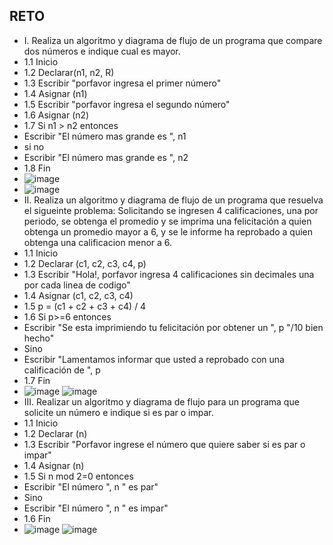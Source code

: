 ## RETO
* I. Realiza un algoritmo y diagrama de flujo de un programa que compare dos números e indique cual es mayor.
* 1.1 Inicio
* 1.2 Declarar(n1, n2, R)
* 1.3 Escribir "porfavor ingresa el primer número"
* 1.4 Asignar (n1)
* 1.5 Escribir "porfavor ingresa el segundo número"
* 1.6 Asignar (n2)
* 1.7 Si n1 > n2 entonces 
* Escribir "El número mas grande es ", n1 
* si no 
* Escribir "El número mas grande es ", n2
* 1.8 Fin
* ![image](https://user-images.githubusercontent.com/99296446/167272003-35a6c446-e60f-4e1d-81fa-1397f014d902.png)
* ![image](https://user-images.githubusercontent.com/99296446/167272008-e0483b92-d18d-4aea-a130-100150b2a3b0.png)
* II. Realiza un algoritmo y diagrama de flujo de un programa que resuelva el sigueinte problema: Solicitando se ingresen 4 calificaciones, una por periodo, se obtenga   el promedio y se imprima una felicitación a quien obtenga un promedio mayor a 6, y se le informe ha reprobado a quien obtenga una calificacion menor a 6.
* 1.1 Inicio
* 1.2 Declarar (c1, c2, c3, c4, p)
* 1.3 Escribir "Hola!, porfavor ingresa 4 calificaciones sin decimales una por cada linea de codigo"
* 1.4 Asignar (c1, c2, c3, c4)
* 1.5 p = (c1 + c2 + c3 + c4) / 4
* 1.6 Si p>=6 entonces
* Escribir "Se esta imprimiendo tu felicitación por obtener un ", p "/10 bien hecho"
* Sino
* Escribir "Lamentamos informar que usted a reprobado con una calificación de ", p
* 1.7 Fin
* ![image](https://user-images.githubusercontent.com/99296446/167304502-61fb2c6b-23ec-43e2-bd4c-b429437cde48.png)
![image](https://user-images.githubusercontent.com/99296446/167304549-9e093f90-2f73-4e09-9bd6-215d58c60153.png)
* III. Realizar un algoritmo y diagrama de flujo para un programa que solicite un número e indique si es par o impar.
* 1.1 Inicio
* 1.2 Declarar (n)
* 1.3 Escribir "Porfavor ingrese el número que quiere saber si es par o impar"
* 1.4 Asignar (n)
* 1.5 Si n mod 2=0 entonces
* Escribir "El número ", n " es par"
* Sino
* Escribir "El número ", n " es impar"
* 1.6 Fin
* ![image](https://user-images.githubusercontent.com/99296446/167304920-612a21b5-187f-4691-bb9d-a3208c645f61.png)
![image](https://user-images.githubusercontent.com/99296446/167304939-7c855891-1d74-4ba1-a89a-fee66627740a.png)
